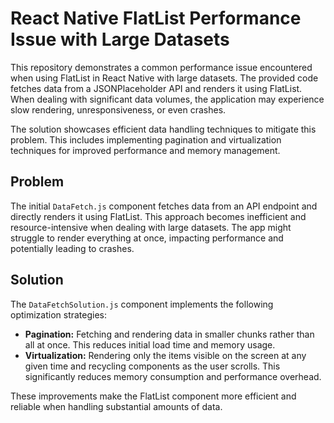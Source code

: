 # React Native FlatList Performance Issue with Large Datasets

This repository demonstrates a common performance issue encountered when using FlatList in React Native with large datasets. The provided code fetches data from a JSONPlaceholder API and renders it using FlatList.  When dealing with significant data volumes, the application may experience slow rendering, unresponsiveness, or even crashes.

The solution showcases efficient data handling techniques to mitigate this problem.  This includes implementing pagination and virtualization techniques for improved performance and memory management.

## Problem

The initial `DataFetch.js` component fetches data from an API endpoint and directly renders it using FlatList. This approach becomes inefficient and resource-intensive when dealing with large datasets.  The app might struggle to render everything at once, impacting performance and potentially leading to crashes.

## Solution

The `DataFetchSolution.js` component implements the following optimization strategies:

* **Pagination:** Fetching and rendering data in smaller chunks rather than all at once.  This reduces initial load time and memory usage. 
* **Virtualization:** Rendering only the items visible on the screen at any given time and recycling components as the user scrolls.  This significantly reduces memory consumption and performance overhead.

These improvements make the FlatList component more efficient and reliable when handling substantial amounts of data.